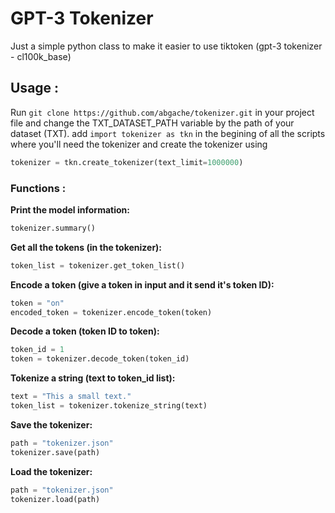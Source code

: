 # GPT-3 Tokenizer
Just a simple python class to make it easier to use tiktoken (gpt-3 tokenizer - cl100k_base)
## Usage :
Run ``git clone https://github.com/abgache/tokenizer.git`` in your project file and change the TXT_DATASET_PATH variable by the path of your dataset (TXT). 
add ``import tokenizer as tkn`` in the begining of all the scripts where you'll need the tokenizer and create the tokenizer using 
```python
tokenizer = tkn.create_tokenizer(text_limit=1000000)
```
### Functions :
**Print the model information:**
```python
tokenizer.summary()
```  
**Get all the tokens (in the tokenizer):**
```python
token_list = tokenizer.get_token_list()
```  
**Encode a token (give a token in input and it send it's token ID):**
```python
token = "on"
encoded_token = tokenizer.encode_token(token)
```  
**Decode a token (token ID to token):**
```python
token_id = 1
token = tokenizer.decode_token(token_id)
```  
**Tokenize a string (text to token_id list):**
```python
text = "This a small text."  
token_list = tokenizer.tokenize_string(text)
```  
**Save the tokenizer:**
```python
path = "tokenizer.json"
tokenizer.save(path)
```  
**Load the tokenizer:**
```python
path = "tokenizer.json"
tokenizer.load(path)
